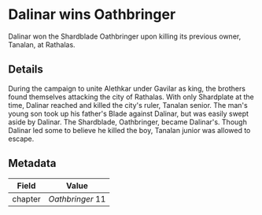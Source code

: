 # Dalinar wins Oathbringer
Dalinar won the Shardblade Oathbringer upon killing its previous owner, Tanalan, at Rathalas.

## Details
During the campaign to unite Alethkar under Gavilar as king, the brothers found themselves attacking the city of Rathalas. With only Shardplate at the time, Dalinar reached and killed the city's ruler, Tanalan senior. The man's young son took up his father's Blade against Dalinar, but was easily swept aside by Dalinar. The Shardblade, Oathbringer, became Dalinar's. Though Dalinar led some to believe he killed the boy, Tanalan junior was allowed to escape.

## Metadata
| Field | Value |
| ----- | ----- |
| chapter | *Oathbringer* 11 |
